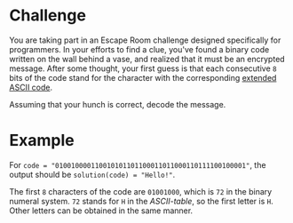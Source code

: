 # Challenge
You are taking part in an Escape Room challenge designed specifically for programmers.
In your efforts to find a clue, you've found a binary code written on the wall behind a vase, and realized that it must be an encrypted message.
After some thought, your first guess is that each consecutive `8` bits of the code stand for the character with the corresponding [extended ASCII code][ASCII].

Assuming that your hunch is correct, decode the message.

# Example
For `code = "010010000110010101101100011011000110111100100001"`, the output should be `solution(code) = "Hello!"`.

The first `8` characters of the code are `01001000`, which is `72` in the binary numeral system.
`72` stands for `H` in the *ASCII-table*, so the first letter is `H`.
Other letters can be obtained in the same manner.

[ASCII]: https://www.ascii-code.com/
